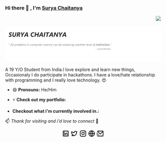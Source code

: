 ### Hi there 👋 , I'm [Surya Chaitanya](https://www.github.com/suryachaitanya0)

<p align="right">
<img src="https://komarev.com/ghpvc/?username=suryachaitanya0&style=flat-square">
</p>
 
![header-img](https://github.com/suryachaitanya0/suryachaitanya0/blob/master/images/headerpic.png?raw=true)
<br>

<!--
**suryachaitanya0/suryachaitanya0** is a ✨ _special_ ✨ repository because its `README.md` (this file) appears on your GitHub profile.

Here are some ideas to get you started:

- 🔭 I’m currently working on ...
- 🌱 I’m currently learning ...
- 👯 I’m looking to collaborate on ...
- 🤔 I’m looking for help with ...
- 💬 Ask me about ...
- 📫 How to reach me: ...
- 😄 Pronouns: ...
- ⚡ Fun fact: ...
-->


A 19 Y/O Student from India.I love explore and learn new things, Occasionaly I do participate in hackathons.
I have a love/hate relationship with programming and I really love technology. :heart_eyes:

- 😄 **Pronouns:** He/Him

- ⚡ **Check out my portfolio:**

- **Checkout what i'm currently involved in.:**



 📫 _Thank for visiting and i'd love to connect_ 💬 
 
<p align="center">
  <a href="https://www.linkedin.com/in/surya-chaitanya-152169199/"><img src="https://github.com/suryachaitanya0/suryachaitanya0/blob/master/images/linkedin-box-line.png?raw=true"></a>
  <a href="https://twitter.com/suryachaitanya_"><img src="https://github.com/suryachaitanya0/suryachaitanya0/blob/master/images/twitter-line.png?raw=true"></a>
  <a href="https://www.instagram.com/mr_netfreak/"><img src="https://github.com/suryachaitanya0/suryachaitanya0/blob/master/images/instagram-line.png?raw=true"></a>
  <a href="https://www.github.com/suryachaitanya0"><img src="https://github.com/suryachaitanya0/suryachaitanya0/blob/master/images/global-line.png?raw=true"></a>
  <a href="https://www.github.com/suryachaitanya0"><img src="https://github.com/suryachaitanya0/suryachaitanya0/blob/master/images/mail-send-line.png?raw=true"></a>
</p>

